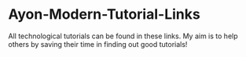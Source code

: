 # Ayon-Modern-Tutorial-Links
 All technological tutorials can be found in these links. My aim is to help others by saving their time in finding out good tutorials!
